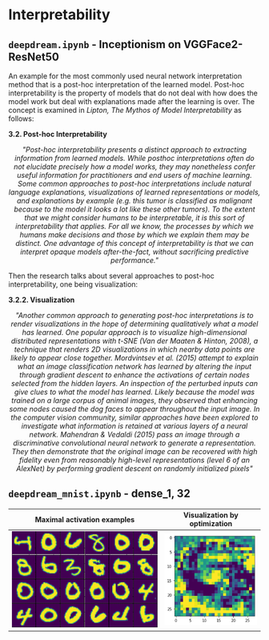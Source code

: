 # Interpretability

`deepdream.ipynb` - Inceptionism on VGGFace2-ResNet50
---
An example for the most commonly used neural network interpretation method that is a post-hoc interpretation of the learned model. Post-hoc interpretability is the property of models that do not deal with how does the model work but deal with explanations made after the learning is over. The concept is examined in <i>Lipton, The Mythos of Model Interpretability</i> as follows:

<b>3.2. Post-hoc Interpretability</b>

<i><center>"Post-hoc interpretability presents a distinct approach to extracting information from learned models. While posthoc interpretations often do not elucidate precisely how a model works, they may nonetheless confer useful information for practitioners and end users of machine learning. Some common approaches to post-hoc interpretations include natural language explanations, visualizations of learned representations or models, and explanations by example (e.g. this tumor is classified as malignant because to the model it looks a lot like these other tumors). To the extent that we might consider humans to be interpretable, it is this sort of interpretability that applies. For all we know, the processes by which we humans make decisions and those by which we explain them may be distinct. One advantage of this concept of interpretability is that we can interpret opaque models after-the-fact, without sacrificing predictive performance."</i></center>

Then the research talks about several approaches to post-hoc interpretability, one being visualization:

<b>3.2.2. Visualization</b>

<i><center>"Another common approach to generating post-hoc interpretations is to render visualizations in the hope of determining qualitatively what a model has learned. One popular
approach is to visualize high-dimensional distributed representations with t-SNE (Van der Maaten & Hinton, 2008),
a technique that renders 2D visualizations in which nearby
data points are likely to appear close together.
Mordvintsev et al. (2015) attempt to explain what an image classification network has learned by altering the input
through gradient descent to enhance the activations of certain nodes selected from the hidden layers. An inspection
of the perturbed inputs can give clues to what the model
has learned. Likely because the model was trained on a
large corpus of animal images, they observed that enhancing some nodes caused the dog faces to appear throughout
the input image.
In the computer vision community, similar approaches
have been explored to investigate what information is retained at various layers of a neural network. Mahendran
& Vedaldi (2015) pass an image through a discriminative
convolutional neural network to generate a representation.
They then demonstrate that the original image can be recovered with high fidelity even from reasonably high-level
representations (level 6 of an AlexNet) by performing gradient descent on randomly initialized pixels"</i></center>

`deepdream_mnist.ipynb` - dense_1, 32
---
| Maximal activation examples  | Visualization by optimization |
| ------------- | ------------- |
| ![image](examples.png)  | ![image](optimized.png)  |
